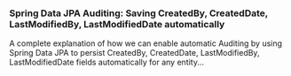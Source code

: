 ### Spring Data JPA Auditing: Saving CreatedBy, CreatedDate, LastModifiedBy, LastModifiedDate automatically

A complete explanation of how we can enable automatic Auditing by using Spring Data JPA to persist CreatedBy, CreatedDate, LastModifiedBy, LastModifiedDate fields automatically for any entity...


